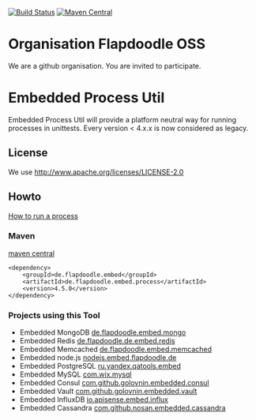 [![Build Status](https://travis-ci.org/flapdoodle-oss/de.flapdoodle.embed.process.svg)](https://travis-ci.org/flapdoodle-oss/de.flapdoodle.embed.process)
[![Maven Central](https://img.shields.io/maven-central/v/de.flapdoodle.embed/de.flapdoodle.embed.process.svg)](https://maven-badges.herokuapp.com/maven-central/de.flapdoodle.embed/de.flapdoodle.embed.process)
# Organisation Flapdoodle OSS

We are a github organisation. You are invited to participate.

# Embedded Process Util

Embedded Process Util will provide a platform neutral way for running processes in unittests. Every version < 4.x.x is now considered as
legacy.

## License

We use http://www.apache.org/licenses/LICENSE-2.0

## Howto

[How to run a process](HowToRunAProcess.md)

### Maven

[maven central](http://repo1.maven.org/maven2/de/flapdoodle/embed/de.flapdoodle.embed.process/maven-metadata.xml)

	<dependency>
		<groupId>de.flapdoodle.embed</groupId>
		<artifactId>de.flapdoodle.embed.process</artifactId>
		<version>4.5.0</version>
	</dependency>

### Projects using this Tool

- Embedded MongoDB [de.flapdoodle.embed.mongo](https://github.com/flapdoodle-oss/de.flapdoodle.embed.mongo)
- Embedded Redis [de.flapdoodle.de.embed.redis](https://github.com/flapdoodle-oss/de.flapdoodle.embed.redis)
- Embedded Memcached [de.flapdoodle.embed.memcached](https://github.com/flapdoodle-oss/de.flapdoodle.embed.memcached)
- Embedded node.js [nodejs.embed.flapdoodle.de](https://github.com/flapdoodle-oss/de.flapdoodle.embed.nodejs)
- Embedded PostgreSQL [ru.yandex.qatools.embed](https://github.com/yandex-qatools/postgresql-embedded)
- Embedded MySQL [com.wix.mysql](https://github.com/wix/wix-embedded-mysql)
- Embedded Consul [com.github.golovnin.embedded.consul](https://github.com/golovnin/embedded-consul)
- Embedded Vault [com.github.golovnin.embedded.vault](https://github.com/golovnin/embedded-vault)
- Embedded InfluxDB [io.apisense.embed.influx](https://github.com/APISENSE/embed-influxDB)
- Embedded Cassandra [com.github.nosan.embedded.cassandra](https://github.com/nosan/embedded-cassandra)
